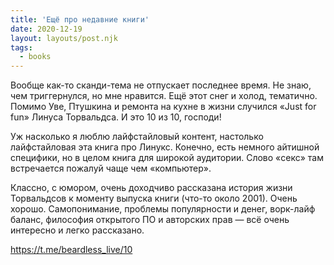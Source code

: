 ```yaml
---
title: 'Ещё про недавние книги'
date: 2020-12-19
layout: layouts/post.njk
tags: 
  - books
---
```


Вообще как-то сканди-тема не отпускает последнее время. Не знаю, чем триггернулся, но мне нравится. Ещё этот снег и холод, тематично. Помимо Уве, Птушкина и ремонта на кухне в жизни случился «Just for fun» Линуса Торвальдса. И это 10 из 10, господи!

Уж насколько я люблю лайфстайловый контент, настолько лайфстайловая эта книга про Линукс. Конечно, есть немного айтишной специфики, но в целом книга для широкой аудитории. Слово «секс» там встречается пожалуй чаще чем «компьютер».

Классно, с юмором, очень доходчиво рассказана история жизни Торвальдсов к моменту выпуска книги (что-то около 2001). Очень хорошо. Самопонимание, проблемы популярности и денег, ворк-лайф баланс, философия открытого ПО и авторских прав — всё очень интересно и легко рассказано.

https://t.me/beardless_live/10